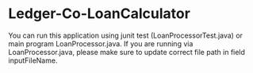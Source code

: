 # Ledger-Co-LoanCalculator

  You can run this application using junit test (LoanProcessorTest.java) or main program LoanProcessor.java.
  If you are running via LoanProcessor.java, please make sure to update correct file path in field inputFileName.
